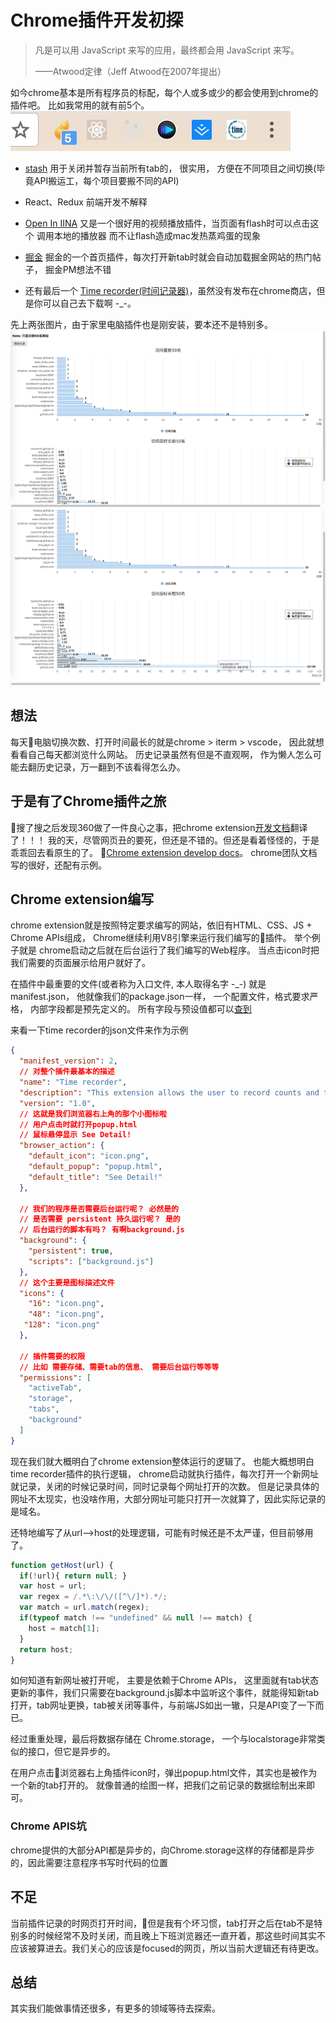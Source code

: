 # Chrome插件开发初探

> 凡是可以用 JavaScript 来写的应用，最终都会用 JavaScript 来写。 
>
> ——Atwood定律（Jeff Atwood在2007年提出）

如今chrome基本是所有程序员的标配，每个人或多或少的都会使用到chrome的插件吧。 比如我常用的就有前5个。
![image](https://raw.githubusercontent.com/zhaozy93/blog/master/img-bed/chromeExtensionmd01.jpeg)
- [stash](https://chrome.google.com/webstore/detail/stash/bnhjedgfogckebfhnlicnkbdjlmpibck) 用于关闭并暂存当前所有tab的， 很实用， 方便在不同项目之间切换(毕竟API搬运工，每个项目要搬不同的API)
- React、Redux 前端开发不解释
- [Open In IINA](https://chrome.google.com/webstore/detail/open-in-iina/pdnojahnhpgmdhjdhgphgdcecehkbhfo) 又是一个很好用的视频播放插件，当页面有flash时可以点击这个 调用本地的播放器 而不让flash造成mac发热蒸鸡蛋的现象
- [掘金](https://chrome.google.com/webstore/detail/%E6%8E%98%E9%87%91/lecdifefmmfjnjjinhaennhdlmcaeeeb) 掘金的一个首页插件，每次打开新tab时就会自动加载掘金网站的热门帖子， 掘金PM想法不错

- 还有最后一个 [Time recorder(时间记录器)](https://github.com/zhaozy93/blog/blob/master/chromExtension/timeRecorder.crx])，虽然没有发布在chrome商店，但是你可以自己去下载啊 -_-。

先上两张图片，由于家里电脑插件也是刚安装，要本还不是特别多。
![image](https://raw.githubusercontent.com/zhaozy93/blog/master/img-bed/chromeExtensionmd02.jpeg)
![image](https://raw.githubusercontent.com/zhaozy93/blog/master/img-bed/chromeExtensionmd03.jpeg)

## 想法
每天电脑切换次数、打开时间最长的就是chrome > iterm > vscode， 因此就想看看自己每天都浏览什么网站。 历史记录虽然有但是不直观啊， 作为懒人怎么可能去翻历史记录，万一翻到不该看得怎么办。

## 于是有了Chrome插件之旅

搜了搜之后发现360做了一件良心之事，把chrome extension[开发文档](http://open.chrome.360.cn/extension_dev/overview.html)翻译了！！！ 我的天，尽管网页丑的要死，但还是不错的。但还是看着怪怪的，于是乖乖回去看原生的了。 [Chrome extension develop docs](https://developer.chrome.com/extensions)。 chrome团队文档写的很好，还配有示例。

## Chrome extension编写
chrome extension就是按照特定要求编写的网站，依旧有HTML、CSS、JS + Chrome APIs组成， Chrome继续利用V8引擎来运行我们编写的插件。 举个例子就是 chrome启动之后就在后台运行了我们编写的Web程序。 当点击icon时把我们需要的页面展示给用户就好了。

在插件中最重要的文件(或者称为入口文件, 本人取得名字 -_-) 就是manifest.json， 他就像我们的package.json一样， 一个配置文件，格式要求严格， 内部字段都是预先定义的。 所有字段与预设值都可以[查到](https://developer.chrome.com/extensions/manifest)

来看一下time recorder的json文件来作为示例
```json
{
  "manifest_version": 2,
  // 对整个插件最基本的描述
  "name": "Time recorder",
  "description": "This extension allows the user to record counts and time of each page you opened .",
  "version": "1.0",
  // 这就是我们浏览器右上角的那个小图标啦
  // 用户点击时就打开popup.html
  // 鼠标悬停显示 See Detail!
  "browser_action": {
    "default_icon": "icon.png",
    "default_popup": "popup.html",
    "default_title": "See Detail!"
  },

  // 我们的程序是否需要后台运行呢？ 必然是的
  // 是否需要 persistent 持久运行呢？ 是的
  // 后台运行的脚本有吗？ 有啊background.js
  "background": {
    "persistent": true,
    "scripts": ["background.js"]
  },
  // 这个主要是图标描述文件
  "icons": { 
    "16": "icon.png",
    "48": "icon.png",
   "128": "icon.png" 
  },

  // 插件需要的权限
  // 比如 需要存储、需要tab的信息、 需要后台运行等等等
  "permissions": [
    "activeTab",
    "storage",
    "tabs",
    "background"
  ]
}
```

现在我们就大概明白了chrome extension整体运行的逻辑了。 也能大概想明白time recorder插件的执行逻辑， chrome启动就执行插件，每次打开一个新网址就记录，关闭的时候记录时间，同时记录每个网址打开的次数。 但是记录具体的网址不太现实，也没啥作用，大部分网址可能只打开一次就算了，因此实际记录的是域名。

还特地编写了从url-->host的处理逻辑，可能有时候还是不太严谨，但目前够用了。
```js
function getHost(url) {
  if(!url){ return null; }
  var host = url;
  var regex = /.*\:\/\/([^\/]*).*/;
  var match = url.match(regex);
  if(typeof match !== "undefined" && null !== match) {
    host = match[1];
  }
  return host;
}
```

如何知道有新网址被打开呢， 主要是依赖于Chrome APIs， 这里面就有tab状态更新的事件，我们只需要在background.js脚本中监听这个事件，就能得知新tab打开，tab网址更换，tab被关闭等事件，与前端JS如出一辙，只是API变了一下而已。

经过重重处理，最后将数据存储在 Chrome.storage， 一个与localstorage非常类似的接口，但它是异步的。 

在用户点击浏览器右上角插件icon时，弹出popup.html文件，其实也是被作为一个新的tab打开的。 就像普通的绘图一样，把我们之前记录的数据绘制出来即可。

### Chrome APIS坑
chrome提供的大部分API都是异步的，向Chrome.storage这样的存储都是异步的，因此需要注意程序书写时代码的位置

## 不足
当前插件记录的时网页打开时间，但是我有个坏习惯，tab打开之后在tab不是特别多的时候经常不及时关闭，而且晚上下班浏览器还一直开着，那这些时间其实不应该被算进去。我们关心的应该是focused的网页，所以当前大逻辑还有待更改。

## 总结
其实我们能做事情还很多，有更多的领域等待去探索。
